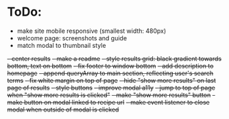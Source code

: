 # ToDo:

- make site mobile responsive (smallest width: 480px)
- welcome page: screenshots and guide
- match modal to thumbnail style

~~- center results~~
~~- make a readme~~
~~- style results grid: black gradient towards bottom, text on bottom~~
~~- fix footer to window bottom~~
~~- add description to homepage~~
~~- append queryArray to main section, reflecting user's search terms~~
~~- fix white margin on top of page~~
~~- hide "show more results" on last page of results~~
~~- style buttons~~
~~- improve modal a11y~~
~~- jump to top of page when "show more results is clicked"~~
~~- make "show more results" button~~
~~- make button on modal linked to recipe url~~
~~- make event listener to close modal when outside of modal is clicked~~
